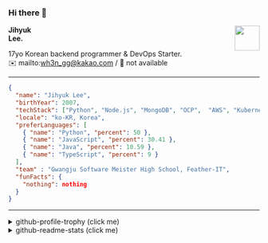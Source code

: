 ### Hi there 👋
<a href="https://litt.ly/wh3nilvyou">
<img src="https://github.githubassets.com/images/mona-loading-default.gif" width="50px" align="right">
</a>

**Jihyuk\
Lee.**

17yo Korean backend programmer & DevOps Starter.\
:envelope: mailto:wh3n_gg@kakao.com
/
:link: not available

---

```json
{
  "name": "Jihyuk Lee",
  "birthYear": 2007,
  "techStack": ["Python", "Node.js", "MongoDB", "OCP",  "AWS", "Kubernetes"],
  "locale": "ko-KR, Korea",
  "preferLanguages": [
    { "name": "Python", "percent": 50 },
    { "name": "JavaScript", "percent": 30.41 },
    { "name": "Java", "percent": 10.59 },
    { "name": "TypeScript", "percent": 9 }
  ],
  "team" : "Gwangju Software Meister High School, Feather-IT",
  "funFacts": {
    "nothing": nothing
  }
}
```
---
<details>
  <summary>github-profile-trophy (click me)</summary>
  
![](https://github-profile-trophy.vercel.app/?username=sverdev&row=1&column=8&theme=nord)
  
</details>
<details>
  <summary>github-readme-stats (click me)</summary>
  
<!--START_SECTION:waka-->
![Code Time](http://img.shields.io/badge/Code%20Time-84%20hrs%209%20mins-blue)

![Lines of code](https://img.shields.io/badge/%EC%A0%80%EB%8A%94%20%EC%97%AC%ED%83%9C%EA%B9%8C%EC%A7%80%20-308.8%20thousand%20%EC%A4%84%EC%9D%98%20%EC%BD%94%EB%93%9C%EB%A5%BC%20%EC%9E%91%EC%84%B1%ED%96%88%EC%96%B4%EC%9A%94.-blue)

**저는 저녁형 인간이에요. 🦉** 

```text
🌞 아침                     30 commits          ███░░░░░░░░░░░░░░░░░░░░░░   12.71 % 
🌆 낮　                     55 commits          ██████░░░░░░░░░░░░░░░░░░░   23.31 % 
🌃 저녁                     98 commits          ██████████░░░░░░░░░░░░░░░   41.53 % 
🌙 밤　                     53 commits          ██████░░░░░░░░░░░░░░░░░░░   22.46 % 
```


📊 **저는 이번주를 이렇게 시간을 보냈어요.** 

```text
🕑︎ Timezone: Asia/Seoul

💬 프로그래밍 언어들: 
Python                   5 hrs 45 mins       ███████████░░░░░░░░░░░░░░   44.98 % 
Java                     3 hrs 7 mins        ██████░░░░░░░░░░░░░░░░░░░   24.39 % 
TypeScript               2 hrs 3 mins        ████░░░░░░░░░░░░░░░░░░░░░   16.13 % 
YAML                     30 mins             █░░░░░░░░░░░░░░░░░░░░░░░░   03.96 % 
Markdown                 25 mins             █░░░░░░░░░░░░░░░░░░░░░░░░   03.31 % 

🔥 에디터들: 
VS Code                  9 hrs 23 mins       ██████████████████░░░░░░░   73.48 % 
IntelliJ                 3 hrs 23 mins       ███████░░░░░░░░░░░░░░░░░░   26.52 % 

💻 운영 체제들: 
Windows                  12 hrs 47 mins      █████████████████████████   100.00 % 
```


 Last Updated on 22/10/2023 18:37:18 UTC
<!--END_SECTION:waka-->

</details>

</div>

